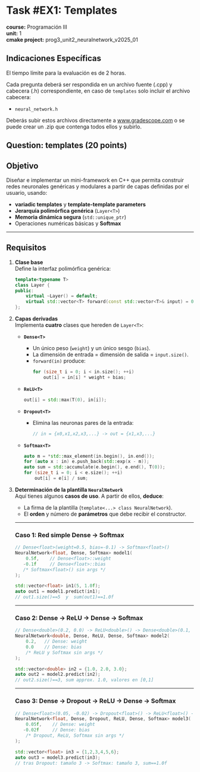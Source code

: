 # Task #EX1: Templates  
**course:** Programación III  
**unit:** 1  
**cmake project:** prog3_unit2_neuralnetwork_v2025_01
## Indicaciones Específicas
El tiempo límite para la evaluación es de 2 horas.

Cada pregunta deberá ser respondida en un archivo fuente (.cpp) y cabecera (.h) correspondiente, en caso de `templates` solo incluir el archivo cabecera:

 - `neural_network.h`  

Deberás subir estos archivos directamente a www.gradescope.com o se puede crear un .zip que contenga todos ellos y subirlo.

## Question: templates (20 points)

## Objetivo
Diseñar e implementar un mini-framework en C++ que permita construir redes neuronales genéricas y modulares a partir de capas definidas por el usuario, usando:

- **variadic templates** y **template-template parameters**
- **Jerarquía polimórfica genérica** (`Layer<T>`)
- **Memoria dinámica segura** (`std::unique_ptr`)
- Operaciones numéricas básicas y **Softmax**

---

## Requisitos

1. **Clase base**  
   Define la interfaz polimórfica genérica:
   ```cpp
   template<typename T>
   class Layer {
   public:
       virtual ~Layer() = default;
       virtual std::vector<T> forward(const std::vector<T>& input) = 0;
   };
   ```

2. **Capas derivadas**  
   Implementa **cuatro** clases que hereden de `Layer<T>`:

   - **`Dense<T>`**
      - Un único peso (`weight`) y un único sesgo (`bias`).
      - La dimensión de entrada = dimensión de salida = `input.size()`.
      - `forward(in)` produce:
        ```cpp
        for (size_t i = 0; i < in.size(); ++i)
            out[i] = in[i] * weight + bias;
        ```

   - **`ReLU<T>`**
     ```cpp
     out[i] = std::max(T(0), in[i]);
     ```

   - **`Dropout<T>`**
      - Elimina las neuronas pares de la entrada:
        ```cpp
        // in = {x0,x1,x2,x3,...} -> out = {x1,x3,...}
        ```

   - **`Softmax<T>`**
     ```cpp
     auto m = *std::max_element(in.begin(), in.end());
     for (auto x : in) e.push_back(std::exp(x - m));
     auto sum = std::accumulate(e.begin(), e.end(), T(0));
     for (size_t i = 0; i < e.size(); ++i)
         out[i] = e[i] / sum;
     ```

3. **Determinación de la plantilla `NeuralNetwork`**  
   Aquí tienes algunos **casos de uso**. A partir de ellos, **deduce**:
   - La firma de la plantilla (`template<...> class NeuralNetwork`).
   - El **orden** y número de **parámetros** que debe recibir el constructor.

   ---
   ### Caso 1: Red simple Dense -> Softmax
   ```cpp
   // Dense<float>(weight=0.5, bias=-0.1) -> Softmax<float>()
   NeuralNetwork<float, Dense, Softmax> model1(
       0.5f,    // Dense<float>::weight
      -0.1f     // Dense<float>::bias
      /* Softmax<float>() sin args */
   );

   std::vector<float> in1(5, 1.0f);
   auto out1 = model1.predict(in1);
   // out1.size()==5  y  sum(out1)==1.0f
   ```

   ---
   ### Caso 2: Dense -> ReLU -> Dense -> Softmax
   ```cpp
   // Dense<double>(0.2, 0.0) -> ReLU<double>() -> Dense<double>(0.1, 0.1) -> Softmax<double>()
   NeuralNetwork<double, Dense, ReLU, Dense, Softmax> model2(
       0.2,   // Dense: weight
       0.0    // Dense: bias
       /* ReLU y Softmax sin args */
   );

   std::vector<double> in2 = {1.0, 2.0, 3.0};
   auto out2 = model2.predict(in2);
   // out2.size()==3, sum approx. 1.0, valores en [0,1]
   ```

   ---
   ### Caso 3: Dense -> Dropout -> ReLU -> Dense -> Softmax
   ```cpp
   // Dense<float>(0.05, -0.02) -> Dropout<float>() -> ReLU<float>() -> Dense<float>(0.03, 0.0) -> Softmax<float>()
   NeuralNetwork<float, Dense, Dropout, ReLU, Dense, Softmax> model3(
       0.05f,    // Dense: weight
      -0.02f     // Dense: bias
       /* Dropout, ReLU, Softmax sin args */
   );

   std::vector<float> in3 = {1,2,3,4,5,6};
   auto out3 = model3.predict(in3);
   // tras Dropout: tamaño 3 -> Softmax: tamaño 3, sum==1.0f
   ```
